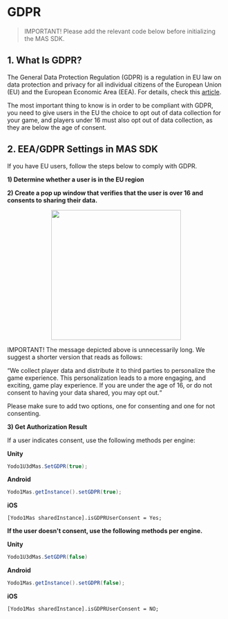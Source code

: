 # GDPR
> IMPORTANT! Please add the relevant code below before initializing the MAS SDK.

## 1. What Is GDPR?
The General Data Protection Regulation (GDPR) is a regulation in EU law on data protection and privacy for all individual citizens of the European Union (EU) and the European Economic Area (EEA). For details, check this [article](https://www.zdnet.com/article/gdpr-an-executive-guide-to-what-you-need-to-know/). 

The most important thing to know is in order to be compliant with GDPR, you need to give users in the EU the choice to opt out of data collection for your game, and players under 16 must also opt out of data collection, as they are below the age of consent.

## 2. EEA/GDPR Settings in MAS SDK
If you have EU users, follow the steps below to comply with GDPR.

**1) Determine whether a user is in the EU region**

**2) Create a pop up window that verifies that the user is over 16 and consents to sharing their data.**

<center class="half">
    <img src="../resource/privacy-gdpr.png" width="300"/> 
</center>

IMPORTANT! The message depicted above is unnecessarily long. We suggest a shorter version that reads as follows:

“We collect player data and distribute it to third parties to personalize the game experience. This personalization leads to a more engaging, and exciting, game play experience. If you are under the age of 16, or do not consent to having your data shared, you may opt out.“

Please make sure to add two options, one for consenting and one for not consenting.

**3) Get Authorization Result**

If a user indicates consent, use the following methods per engine:

**Unity**

```c#
Yodo1U3dMas.SetGDPR(true);
```

**Android**

```java
Yodo1Mas.getInstance().setGDPR(true);
```

**iOS**

```obj-c
[Yodo1Mas sharedInstance].isGDPRUserConsent = Yes;
```

**If the user doesn't consent, use the following methods per engine.**

**Unity**

```c#
Yodo1U3dMas.SetGDPR(false)
```

**Android**

```java
Yodo1Mas.getInstance().setGDPR(false);
```

**iOS**

```obj-c
[Yodo1Mas sharedInstance].isGDPRUserConsent = NO;
```
